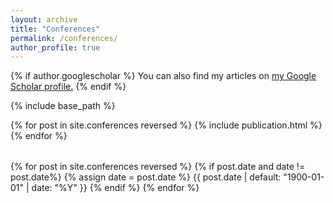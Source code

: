 ```yaml
---
layout: archive
title: "Conferences"
permalink: /conferences/
author_profile: true
---
```


{% if author.googlescholar %}
  You can also find my articles on <u><a href="{{author.googlescholar}}">my Google Scholar profile</a>.</u>
{% endif %}

{% include base_path %}

<table>
{% for post in site.conferences reversed %}
  <tr>{% include publication.html %}</tr>
{% endfor %}
</table>


{% for post in site.conferences reversed %}
{% if post.date and date != post.date%}
          {% assign date = post.date %}
          {{ post.date | default: "1900-01-01" | date: "%Y" }}
{% endif %}
{% endfor %}
